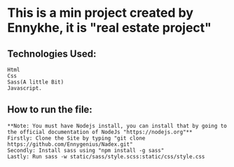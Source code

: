# This is a min project created by Ennykhe, it is "real estate project"
## Technologies Used:

```
Html 
Css
Sass(A little Bit)
Javascript.
```
## How to run the file:
    **Note: You must have Nodejs install, you can install that by going to the official documentation of NodeJs "https://nodejs.org"**
    Firstly: Clone the Site by typing "git clone https://github.com/Ennygenius/Nadex.git"
    Secondly: Install sass using "npm install -g sass"
    Lastly: Run sass -w static/sass/style.scss:static/css/style.css
    